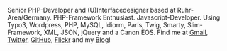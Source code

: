 Senior PHP-Developer and (U)Interfacedesigner based at Ruhr-Area/Germany. PHP-Framework Enthusiast. Javascript-Developer. Using Typo3, Wordpress, PHP, MySQL, Idiorm, Paris, Twig, Smarty, Slim-Framework, XML, JSON, jQuery and a Canon EOS. Find me at <a href="mailto:phaziz@gmail.com" title="phaziz@gmail.com">Gmail</a>, <a href="https://twitter.com/phaziz" title="@phaziz on Twitter" onclick="window.open(this.href);return false;">Twitter</a>, <a href="https://github.com/phaziz" onclick="window.open(this.href);return false;" title="My personal GitHub">GitHub</a>, <a href="http://www.flickr.com/photos/christianbecher/" onclick="window.open(this.href);return false;" title="My Flickr Photos">Flickr</a> and my <a href="http://blog.phaziz.com" title="My personal Photo-Blog" onclick="window.open(this.href);return false;">Blog</a>!